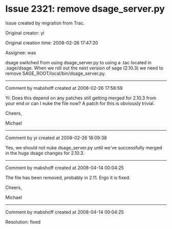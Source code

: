 # Issue 2321: remove dsage_server.py

Issue created by migration from Trac.

Original creator: yi

Original creation time: 2008-02-26 17:47:20

Assignee: was

dsage switched from using dsage_server.py to using a .tac located in .sage/dsage. When we roll out the next version of sage (2.10.3) we need to remove SAGE_ROOT/local/bin/dsage_server.py.


---

Comment by mabshoff created at 2008-02-26 17:58:59

Yi: Does this depend on any patches still getting merged for 2.10.3 from your end or can I nuke the file now? A patch for this is obviously trivial.

Cheers,

Michael


---

Comment by yi created at 2008-02-26 18:09:38

Yes, we should not nuke dsage_server.py until we've successfully merged in the huge dsage changes for 2.10.3.


---

Comment by mabshoff created at 2008-04-14 00:04:25

The file has been removed, probably in 2.11. Ergo it is fixed.

Cheers,

Michael


---

Comment by mabshoff created at 2008-04-14 00:04:25

Resolution: fixed
